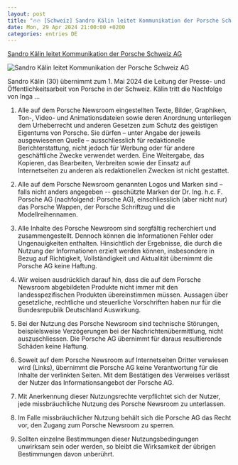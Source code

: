 ```yaml
---
layout: post
title: "🔥🔥 [Schweiz] Sandro Kälin leitet Kommunikation der Porsche Schweiz AG"
date: Mon, 29 Apr 2024 21:00:00 +0200
categories: entries DE
---
```

[Sandro Kälin leitet Kommunikation der Porsche Schweiz AG](https://newsroom.porsche.com/de_CH/2024/unternehmen/porsche-neuer-leiter-kommunikation-36014.html)

![Sandro Kälin leitet Kommunikation der Porsche Schweiz AG](https://newsroom.porsche.com/.imaging/mte/porsche-templating-theme/teaser_700x395/dam/CH-local/2024/Unternehmen/Neuer-Leiter-Kommunikation/57455044-0C0B-454B-AD9F-B6D2BD57D9B6.jpg/jcr:content/57455044-0C0B-454B-AD9F-B6D2BD57D9B6.jpg)

Sandro Kälin (30) übernimmt zum 1. Mai 2024 die Leitung der Presse- und Öffentlichkeitsarbeit von Porsche in der Schweiz. Kälin tritt die Nachfolge von Inga ...

1. Alle auf dem Porsche Newsroom eingestellten Texte, Bilder, Graphiken, Ton-, Video- und Animationsdateien sowie deren Anordnung unterliegen dem Urheberrecht und anderen Gesetzen zum Schutz des geistigen Eigentums von Porsche. Sie dürfen – unter Angabe der jeweils ausgewiesenen Quelle – ausschliesslich für redaktionelle Berichterstattung, nicht jedoch für Werbung oder für andere geschäftliche Zwecke verwendet werden. Eine Weitergabe, das Kopieren, das Bearbeiten, Verbreiten sowie der Einsatz auf Internetseiten zu anderen als redaktionellen Zwecken ist nicht gestattet.



2. Alle auf dem Porsche Newsroom genannten Logos und Marken sind – falls nicht anders angegeben -- geschützte Marken der Dr. Ing. h.c. F. Porsche AG (nachfolgend: Porsche AG), einschliesslich (aber nicht nur) das Porsche Wappen, der Porsche Schriftzug und die Modellreihennamen.



3. Alle Inhalte des Porsche Newsroom sind sorgfältig recherchiert und zusammengestellt. Dennoch können die Informationen Fehler oder Ungenauigkeiten enthalten. Hinsichtlich der Ergebnisse, die durch die Nutzung der Informationen erzielt werden können, insbesondere in Bezug auf Richtigkeit, Vollständigkeit und Aktualität übernimmt die Porsche AG keine Haftung.



4. Wir weisen ausdrücklich darauf hin, dass die auf dem Porsche Newsroom abgebildeten Produkte nicht immer mit den landesspezifischen Produkten übereinstimmen müssen. Aussagen über gesetzliche, rechtliche und steuerliche Vorschriften haben nur für die Bundesrepublik Deutschland Auswirkung.



5. Bei der Nutzung des Porsche Newsroom sind technische Störungen, beispielsweise Verzögerungen bei der Nachrichtenübermittlung, nicht auszuschliessen. Die Porsche AG übernimmt für daraus resultierende Schäden keine Haftung.



6. Soweit auf dem Porsche Newsroom auf Internetseiten Dritter verwiesen wird (Links), übernimmt die Porsche AG keine Verantwortung für die Inhalte der verlinkten Seiten. Mit dem Bestätigen des Verweises verlässt der Nutzer das Informationsangebot der Porsche AG.



7. Mit Anerkennung dieser Nutzungsrechte verpflichtet sich der Nutzer, jede missbräuchliche Nutzung des Porsche Newsroom zu unterlassen.



8. Im Falle missbräuchlicher Nutzung behält sich die Porsche AG das Recht vor, den Zugang zum Porsche Newsroom zu sperren.



9. Sollten einzelne Bestimmungen dieser Nutzungsbedingungen unwirksam sein oder werden, so bleibt die Wirksamkeit der übrigen Bestimmungen davon unberührt.

